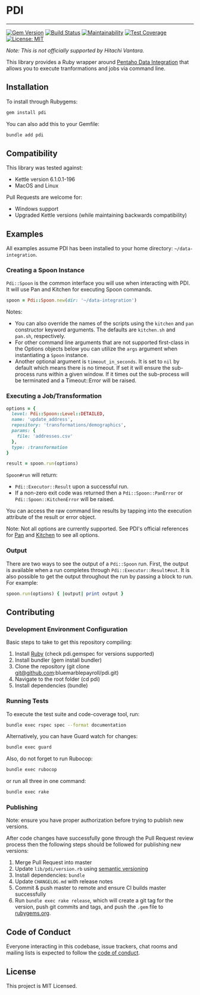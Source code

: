 # PDI

---

[![Gem Version](https://badge.fury.io/rb/pdi.svg)](https://badge.fury.io/rb/pdi) [![Build Status](https://travis-ci.org/bluemarblepayroll/pdi.svg?branch=master)](https://travis-ci.org/bluemarblepayroll/pdi) [![Maintainability](https://api.codeclimate.com/v1/badges/955e491a34465360bf64/maintainability)](https://codeclimate.com/github/bluemarblepayroll/pdi/maintainability) [![Test Coverage](https://api.codeclimate.com/v1/badges/955e491a34465360bf64/test_coverage)](https://codeclimate.com/github/bluemarblepayroll/pdi/test_coverage) [![License: MIT](https://img.shields.io/badge/License-MIT-yellow.svg)](https://opensource.org/licenses/MIT)

*Note: This is not officially supported by Hitachi Vantara.*

This library provides a Ruby wrapper around [Pentaho Data Integration](https://www.hitachivantara.com/en-us/products/data-management-analytics/pentaho-platform/pentaho-data-integration.html) that allows you to execute tranformations and jobs via command line.

## Installation

To install through Rubygems:

````bash
gem install pdi
````

You can also add this to your Gemfile:

````bash
bundle add pdi
````

## Compatibility

This library was tested against:

* Kettle version 6.1.0.1-196
* MacOS and Linux

Pull Requests are welcome for:

* Windows support
* Upgraded Kettle versions (while maintaining backwards compatibility)

## Examples

All examples assume PDI has been installed to your home directory: `~/data-integration`.

### Creating a Spoon Instance

`Pdi::Spoon` is the common interface you will use when interacting with PDI.  It will use Pan and Kitchen for executing Spoon commands.

```ruby
spoon = Pdi::Spoon.new(dir: '~/data-integration')
```

Notes:

* You can also override the names of the scripts using the `kitchen` and `pan` constructor keyword arguments.  The defaults are `kitchen.sh` and `pan.sh`, respectively.
* For other command line arguments that are not supported first-class in the Options objects below you can utilize the `args` argument when instantiating a `Spoon` instance.
* Another optional argument is `timeout_in_seconds`.  It is set to `nil` by default which means there is no timeout.  If set it will ensure the sub-process runs within a given window.  If it times out the sub-process will be terminated and a Timeout::Error will be raised.

### Executing a Job/Transformation

```ruby
options = {
  level: Pdi::Spoon::Level::DETAILED,
  name: 'update_address',
  repository: 'transformations/demographics',
  params: {
    file: 'addresses.csv'
  },
  type: :transformation
}

result = spoon.run(options)
```

`Spoon#run` will return:

* `Pdi::Executor::Result` upon a successful run.
* If a non-zero exit code was returned then a `Pdi::Spoon::PanError` or `Pdi::Spoon::KitchenError` will be raised.

You can access the raw command line results by tapping into the execution attribute of the result or error object.

Note: Not all options are currently supported.  See PDI's official references for [Pan](https://help.pentaho.com/Documentation/6.1/0L0/0Y0/070/000) and [Kitchen](https://help.pentaho.com/Documentation/6.1/0L0/0Y0/070/010) to see all options.

### Output

There are two ways to see the output of a `Pdi::Spoon` run.  First, the output is available when a run completes through `Pdi::Executor::Result#out`. It is also possible to get the output throughout the run by passing a block to run. For example:

````ruby
spoon.run(options) { |output| print output }
````

## Contributing

### Development Environment Configuration

Basic steps to take to get this repository compiling:

1. Install [Ruby](https://www.ruby-lang.org/en/documentation/installation/) (check pdi.gemspec for versions supported)
2. Install bundler (gem install bundler)
3. Clone the repository (git clone git@github.com:bluemarblepayroll/pdi.git)
4. Navigate to the root folder (cd pdi)
5. Install dependencies (bundle)

### Running Tests

To execute the test suite and code-coverage tool, run:

````bash
bundle exec rspec spec --format documentation
````

Alternatively, you can have Guard watch for changes:

````bash
bundle exec guard
````

Also, do not forget to run Rubocop:

````bash
bundle exec rubocop
````

or run all three in one command:

````bash
bundle exec rake
````

### Publishing

Note: ensure you have proper authorization before trying to publish new versions.

After code changes have successfully gone through the Pull Request review process then the following steps should be followed for publishing new versions:

1. Merge Pull Request into master
2. Update `lib/pdi/version.rb` using [semantic versioning](https://semver.org/)
3. Install dependencies: `bundle`
4. Update `CHANGELOG.md` with release notes
5. Commit & push master to remote and ensure CI builds master successfully
6. Run `bundle exec rake release`, which will create a git tag for the version, push git commits and tags, and push the `.gem` file to [rubygems.org](https://rubygems.org).

## Code of Conduct

Everyone interacting in this codebase, issue trackers, chat rooms and mailing lists is expected to follow the [code of conduct](https://github.com/bluemarblepayroll/pdi/blob/master/CODE_OF_CONDUCT.md).

## License

This project is MIT Licensed.

